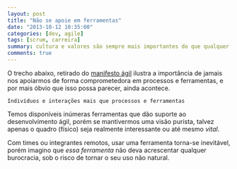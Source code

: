 ```yaml
---
layout: post 
title: "Não se apoie em ferramentas"
date: "2013-10-12 10:35:00"
categories: [dev, agile]
tags: [scrum, carreira]
summary: cultura e valores são sempre mais importantes do que qualquer ferramenta.
comments: true
---
```


O trecho abaixo, retirado do [manifesto ágil](http://agilemanifesto.org/iso/ptbr/) ilustra a importância de jamais nos apoiarmos de forma comprometedora em processos e ferramentas, e por mais óbvio que isso possa parecer, ainda acontece.

```
Indivíduos e interações mais que processos e ferramentas
```

Temos disponíveis inúmeras ferramentas que dão suporte ao desenvolvimento ágil, porém se mantivermos uma visão purista, talvez apenas o quadro (físico) seja realmente interessante ou até mesmo *vital*.

Com times ou integrantes remotos, usar uma ferramenta torna-se inevitável, porém imagino que *essa ferramenta* não deva acrescentar qualquer burocracia, sob o risco de tornar o seu uso não natural.

